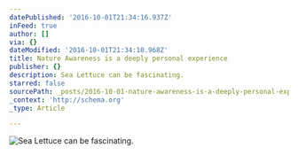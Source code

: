```yaml
---
datePublished: '2016-10-01T21:34:16.937Z'
inFeed: true
author: []
via: {}
dateModified: '2016-10-01T21:34:10.968Z'
title: Nature Awareness is a deeply personal experience
publisher: {}
description: Sea Lettuce can be fascinating.
starred: false
sourcePath: _posts/2016-10-01-nature-awareness-is-a-deeply-personal-experience.md
_context: 'http://schema.org'
_type: Article

---
```

![Sea Lettuce can be fascinating.](https://the-grid-user-content.s3-us-west-2.amazonaws.com/c539b74e-405b-4ede-acd4-2d015f1efe45.jpg)